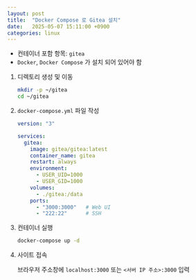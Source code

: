 ```yaml
---
layout: post
title:  "Docker Compose 로 Gitea 설치"
date:   2025-05-07 15:11:00 +0900
categories: linux
---
```

- 컨테이너 포함 항목: `gitea`  
- `Docker`, `Docker Compose` 가 설치 되어 있어야 함  

1. 디렉토리 생성 및 이동

    ```bash
    mkdir -p ~/gitea
    cd ~/gitea
    ```

2. `docker-compose.yml` 파일 작성

    ```yaml
    version: "3"

    services:
      gitea:
        image: gitea/gitea:latest
        container_name: gitea
        restart: always
        environment:
          - USER_UID=1000
          - USER_GID=1000
        volumes:
          - ./gitea:/data
        ports:
          - "3000:3000"   # Web UI
          - "222:22"      # SSH
    ```

3. 컨테이너 실행

    ```bash
    docker-compose up -d
    ```

4. 사이트 접속

    브라우저 주소창에 `localhost:3000` 또는 `<서버 IP 주소>:3000` 입력  
